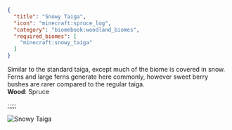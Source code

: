 ```json
{
  "title": "Snowy Taiga",
  "icon": "minecraft:spruce_log",
  "category": "biomebook:woodland_biomes",
  "required_biomes": [
    "minecraft:snowy_taiga"
  ]
}
```

Similar to the standard taiga, except much of the biome is covered in snow. Ferns and large ferns generate here commonly, however sweet berry bushes are rarer compared to the regular taiga.\
**Wood**: Spruce

;;;;;

![Snowy Taiga](biomebook:textures/gui/biomes/snowy_taiga.png,fit)